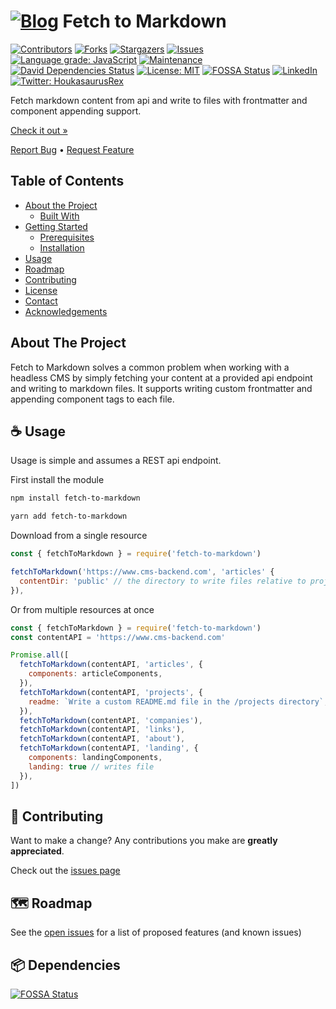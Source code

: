 # [![Blog][logo]][url] Fetch to Markdown

<!-- PROJECT SHIELDS -->
<!--
*** Reference links are enclosed in brackets [ ] instead of parentheses ( ).
*** https://www.markdownguide.org/basic-syntax/#reference-style-links
*** See bottom of page for list of reference links
-->
[![Contributors][contributors-shield]][contributors-url]
[![Forks][forks-shield]][forks-url]
[![Stargazers][stars-shield]][stars-url]
[![Issues][issues-shield]][issues-url]
[![Language grade: JavaScript][lgtm-shield]][lgtm-url]
[![Maintenance][maintenance-shield]][maintenance-url]
[![David Dependencies Status][dependencies-shield]][dependencies-url]
[![License: MIT][license-shield]][license-url]
[![FOSSA Status][fossa-shield]][fossa-url]
[![LinkedIn][linkedin-shield]][linkedin-url]
[![Twitter: HoukasaurusRex][twitter-shield]][twitter-url]

Fetch markdown content from api and write to files with frontmatter and component appending support.

[Check it out »][product-url]

[Report Bug][issues-url] • [Request Feature][issues-url]

## Table of Contents

* [About the Project](#about-the-project)
  * [Built With](#built-with)
* [Getting Started](#getting-started)
  * [Prerequisites](#prerequisites)
  * [Installation](#installation)
* [Usage](#usage)
* [Roadmap](#roadmap)
* [Contributing](#contributing)
* [License](#license)
* [Contact](#contact)
* [Acknowledgements](#acknowledgements)

## About The Project

Fetch to Markdown solves a common problem when working with a headless CMS by simply fetching your content at a provided api endpoint and writing to markdown files. It supports writing custom frontmatter and appending component tags to each file.

## ☕️ Usage

Usage is simple and assumes a REST api endpoint.

First install the module

```sh
npm install fetch-to-markdown

yarn add fetch-to-markdown
```

Download from a single resource

```js
const { fetchToMarkdown } = require('fetch-to-markdown')

fetchToMarkdown('https://www.cms-backend.com', 'articles' {
  contentDir: 'public' // the directory to write files relative to project root (defaults to 'content')
}),
```

Or from multiple resources at once

```js
const { fetchToMarkdown } = require('fetch-to-markdown')
const contentAPI = 'https://www.cms-backend.com'

Promise.all([
  fetchToMarkdown(contentAPI, 'articles', {
    components: articleComponents,
  }),
  fetchToMarkdown(contentAPI, 'projects', {
    readme: `Write a custom README.md file in the /projects directory`,
  }),
  fetchToMarkdown(contentAPI, 'companies'),
  fetchToMarkdown(contentAPI, 'links'),
  fetchToMarkdown(contentAPI, 'about'),
  fetchToMarkdown(contentAPI, 'landing', {
    components: landingComponents,
    landing: true // writes file
  }),
])

```

## 🤝 Contributing

Want to make a change? Any contributions you make are **greatly appreciated**.

Check out the [issues page][issues-url]

## 🗺 Roadmap

See the [open issues][issues-url] for a list of proposed features (and known issues)

## 📦 Dependencies

[![FOSSA Status][fossa-scan]][fossa-url]

<!-- MARKDOWN LINKS & IMAGES -->
<!-- https://www.markdownguide.org/basic-syntax/#reference-style-links -->
[logo]: https://res.cloudinary.com/jthouk/image/upload/e_improve,w_30,h_30/v1582802259/Profiles/jt-2d.png
[url]: https://www.npmjs.com/package/fetch-to-markdown
[github-url]: https://github.com/HoukasaurusRex
[contributors-shield]: https://img.shields.io/github/contributors/HoukasaurusRex/fetch-to-markdown.svg?style=flat-square
[contributors-url]: https://github.com/HoukasaurusRex/fetch-to-markdown/graphs/contributors
[forks-shield]: https://img.shields.io/github/forks/HoukasaurusRex/fetch-to-markdown.svg?style=flat-square
[forks-url]: https://github.com/HoukasaurusRex/fetch-to-markdown/network/members
[stars-shield]: https://img.shields.io/github/stars/HoukasaurusRex/fetch-to-markdown.svg?style=flat-square
[stars-url]: https://github.com/HoukasaurusRex/fetch-to-markdown/stargazers
[issues-shield]: https://img.shields.io/github/issues/HoukasaurusRex/fetch-to-markdown.svg?style=flat-square
[issues-url]: https://github.com/HoukasaurusRex/fetch-to-markdown/issues
[maintenance-shield]: https://img.shields.io/badge/Maintained%3F-yes-green.svg
[maintenance-url]: https://github.com/HoukasaurusRex/houkasaurus/graphs/commit-activity
[dependencies-shield]: https://david-dm.org/HoukasaurusRex/houkasaurus.svg
[dependencies-url]: https://david-dm.org/HoukasaurusRex/houkasaurus
[linkedin-shield]: https://img.shields.io/badge/-LinkedIn-black.svg?style=flat-square&logo=linkedin&colorB=555
[linkedin-url]: https://www.linkedin.com/in/jt-houk/
[product-url]: https://www.npmjs.com/package/fetch-to-markdown
[lgtm-shield]: https://img.shields.io/lgtm/grade/javascript/g/HoukasaurusRex/fetch-to-markdown.svg?logo=lgtm&logoWidth=18
[lgtm-url]: https://lgtm.com/projects/g/HoukasaurusRex/fetch-to-markdown/context:javascript
[fossa-shield]: https://app.fossa.com/api/projects/git%2Bgithub.com%2FHoukasaurusRex%2Ffetch-to-markdown.svg?type=shield
[fossa-url]: https://app.fossa.com/projects/git%2Bgithub.com%2FHoukasaurusRex%2Ffetch-to-markdown?ref=badge_shield
[fossa-scan]: https://app.fossa.com/api/projects/git%2Bgithub.com%2FHoukasaurusRex%2Ffetch-to-markdown.svg?type=large
[license-shield]: https://img.shields.io/badge/License-MIT-yellow.svg
[license-url]: https://opensource.org/licenses/MIT
[twitter-shield]: https://img.shields.io/twitter/follow/HoukasaurusRex.svg?style=social
[twitter-url]: https://twitter.com/HoukasaurusRex